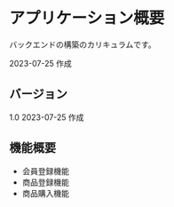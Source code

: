 # アプリケーション概要
バックエンドの構築のカリキュラムです。

2023-07-25 作成

## バージョン
1.0 2023-07-25 作成

## 機能概要
- 会員登録機能
- 商品登録機能
- 商品購入機能